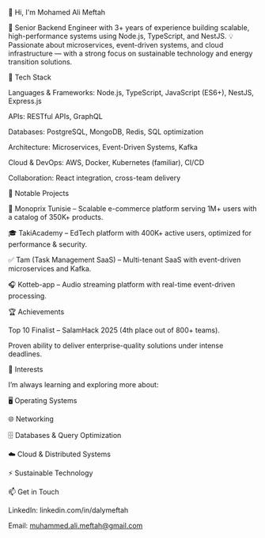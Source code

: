 👋 Hi, I'm Mohamed Ali Meftah

🚀 Senior Backend Engineer with 3+ years of experience building scalable, high-performance systems using Node.js, TypeScript, and NestJS.
💡 Passionate about microservices, event-driven systems, and cloud infrastructure — with a strong focus on sustainable technology and energy transition solutions.

🔧 Tech Stack

Languages & Frameworks: Node.js, TypeScript, JavaScript (ES6+), NestJS, Express.js

APIs: RESTful APIs, GraphQL

Databases: PostgreSQL, MongoDB, Redis, SQL optimization

Architecture: Microservices, Event-Driven Systems, Kafka

Cloud & DevOps: AWS, Docker, Kubernetes (familiar), CI/CD

Collaboration: React integration, cross-team delivery

📌 Notable Projects

🛒 Monoprix Tunisie – Scalable e-commerce platform serving 1M+ users with a catalog of 350K+ products.

🎓 TakiAcademy – EdTech platform with 400K+ active users, optimized for performance & security.

✅ Tam (Task Management SaaS) – Multi-tenant SaaS with event-driven microservices and Kafka.

🎧 Kotteb-app – Audio streaming platform with real-time event-driven processing.

🏆 Achievements

Top 10 Finalist – SalamHack 2025 (4th place out of 800+ teams).

Proven ability to deliver enterprise-quality solutions under intense deadlines.

🌱 Interests

I’m always learning and exploring more about:

🖥️ Operating Systems

🌐 Networking

🗄️ Databases & Query Optimization

☁️ Cloud & Distributed Systems

⚡ Sustainable Technology

📫 Get in Touch

LinkedIn: linkedin.com/in/dalymeftah

Email: muhammed.ali.meftah@gmail.com
